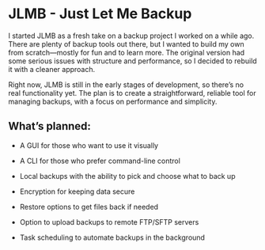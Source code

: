 # JLMB - Just Let Me Backup

I started JLMB as a fresh take on a backup project I worked on a while ago. There are plenty of backup tools out there, but I wanted to build my own from scratch—mostly for fun and to learn more. The original version had some serious issues with structure and performance, so I decided to rebuild it with a cleaner approach.

Right now, JLMB is still in the early stages of development, so there’s no real functionality yet. The plan is to create a straightforward, reliable tool for managing backups, with a focus on performance and simplicity.

## What’s planned:
- A GUI for those who want to use it visually

- A CLI for those who prefer command-line control

- Local backups with the ability to pick and choose what to back up

- Encryption for keeping data secure

- Restore options to get files back if needed

- Option to upload backups to remote FTP/SFTP servers

- Task scheduling to automate backups in the background